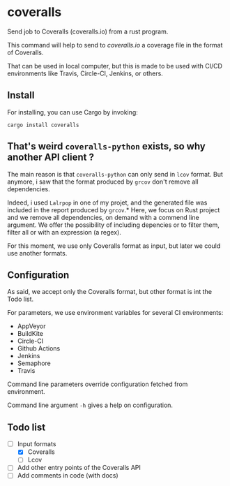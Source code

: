 # coveralls

Send job to Coveralls (coveralls.io) from a rust program.

This command will help to send to _coveralls.io_ a coverage file in the format of Coveralls.

That can be used in local computer,
but this is made to be used with CI/CD environments like Travis, Circle-CI, Jenkins, or others.

## Install

For installing, you can use Cargo by invoking:

```shell
cargo install coveralls
```

## That's weird `coveralls-python` exists, so why another API client ?

The main reason is that `coveralls-python` can only send in `lcov` format.
But anymore, i saw that the format produced by `grcov` don't remove all dependencies.

Indeed, i used `Lalrpop` in one of my projet,
and the generated file was included in the report produced by `grcov`.*
Here, we focus on Rust project and we remove all dependencies, on demand with a commend line argument.
We offer the possibility of including depencies or to filter them, filter all or with an expression (a regex).

For this moment, we use only Coveralls format as input, but later we could use another formats.

## Configuration

As said, we accept only the Coveralls format, but other format is int the Todo list.

For parameters, we use environment variables for several CI environments:
- AppVeyor
- BuildKite
- Circle-CI
- Github Actions
- Jenkins
- Semaphore
- Travis

Command line parameters override configuration fetched from environment.

Command line argument `-h` gives a help on configuration.

## Todo list

- [ ] Input formats
  + [X] Coveralls
  + [ ] Lcov
- [ ] Add other entry points of the Coveralls API
- [ ] Add comments in code (with docs)